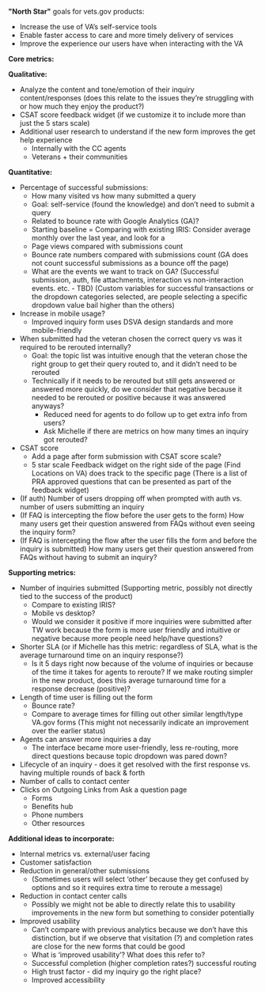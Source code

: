 **"North Star"** goals for vets.gov products:

- Increase the use of VA’s self-service tools
- Enable faster access to care and more timely delivery of services
- Improve the experience our users have when interacting with the VA


**Core metrics:**

**Qualitative:**

* Analyze the content and tone/emotion of their inquiry content/responses (does this relate to the issues they’re struggling with or how much they enjoy the product?)
* CSAT score feedback widget (if we customize it to include more than just the 5 stars scale)
* Additional user research to understand if the new form improves the get help experience
    * Internally with the CC agents
    * Veterans + their communities

**Quantitative:**

* Percentage of successful submissions:
    * How many visited vs how many submitted a query
    * Goal: self-service (found the knowledge) and don’t need to submit a query
    * Related to bounce rate with Google Analytics (GA)?
    * Starting baseline = Comparing with existing IRIS: Consider average monthly over the last year, and look for a 
    * Page views compared with submissions count
    * Bounce rate numbers compared with submissions count  (GA does not count successful submissions as a bounce off the page) 
    * What are the events we want to track on GA? (Successful submission, auth, file attachments, interaction vs non-interaction events. etc. - TBD) (Custom variables for successful transactions or the dropdown categories selected, are people selecting a specific dropdown value bail higher than the others)   
* Increase in mobile usage?
    * Improved inquiry form uses DSVA design standards and more mobile-friendly
* When submitted had the veteran chosen the correct query vs was it required to be rerouted internally?
    * Goal: the topic list was intuitive enough that the veteran chose the right group to get their query routed to, and it didn’t need to be rerouted
    * Technically if it needs to be rerouted but still gets answered or answered more quickly, do we consider that negative because it needed to be rerouted or positive because it was answered anyways?
        * Reduced need for agents to do follow up to get extra info from users?
        * Ask Michelle if there are metrics on how many times an inquiry got rerouted?
* CSAT score
    * Add a page after form submission with CSAT score scale?
    * 5 star scale Feedback widget on the right side of the page  (Find Locations on VA) does track to the specific page (There is a list of PRA approved questions that can be presented as part of the feedback widget)  
* (If auth) Number of users dropping off when prompted with auth vs. number of users submitting an inquiry 
* (If FAQ is intercepting the flow before the user gets to the form) How many users get their question answered from FAQs without even seeing the inquiry form?
* (If FAQ is intercepting the flow after the user fills the form and before the inquiry is submitted) How many users get their question answered from FAQs without having to submit an inquiry? 


**Supporting metrics:**

* Number of inquiries submitted (Supporting metric, possibly not directly tied to the success of the product)
    * Compare to existing IRIS?
    * Mobile vs desktop?
    * Would we consider it positive if more inquiries were submitted after TW work because the form is more user friendly and intuitive or negative because more people need help/have questions?
* Shorter SLA (or if Michelle has this metric: regardless of SLA, what is the average turnaround time on an inquiry response?)
    * Is it 5 days right now because of the volume of inquiries or because of the time it takes for agents to reroute? If we make routing simpler in the new product, does this average turnaround time for a response decrease (positive)?
* Length of time user is filling out the form
    * Bounce rate?
    * Compare to average times for filling out other similar length/type VA.gov forms (This might not necessarily indicate an improvement over the earlier status)
* Agents can answer more inquiries a day
    * The interface became more user-friendly, less re-routing, more direct questions because topic dropdown was pared down?
* Lifecycle of an inquiry - does it get resolved with the first response vs. having multiple rounds of back & forth 
* Number of calls to contact center
* Clicks on Outgoing Links from Ask a question page 
    * Forms
    * Benefits hub
    * Phone numbers
    * Other resources 

**Additional ideas to incorporate:**

* Internal metrics vs. external/user facing
* Customer satisfaction 
* Reduction in general/other submissions
    * (Sometimes users will select ‘other’ because they get confused by options and so it requires extra time to reroute a message)
* Reduction in contact center calls
    * Possibly we might not be able to directly relate this to usability improvements in the new form but something to consider potentially
* Improved usability
    * Can’t compare with previous analytics because we don’t have this distinction, but if we observe that visitation (?) and completion rates are close for the new forms that could be good
    * What is ‘improved usability’? What does this refer to?
    * Successful completion (higher completion rates?) successful routing
    * High trust factor - did my inquiry go the right place?
    * Improved accessibility
